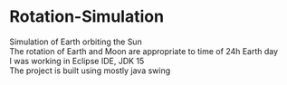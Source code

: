 # Rotation-Simulation
Simulation of Earth orbiting the Sun  
The rotation of Earth and Moon are appropriate to time of 24h Earth day  
I was working in Eclipse IDE, JDK 15  
The project is built using mostly java swing  
